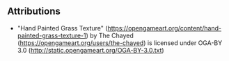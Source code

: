 ## Attributions

* "Hand Painted Grass Texture" (https://opengameart.org/content/hand-painted-grass-texture-1) by The Chayed (https://opengameart.org/users/the-chayed) is licensed under OGA-BY 3.0 (http://static.opengameart.org/OGA-BY-3.0.txt)